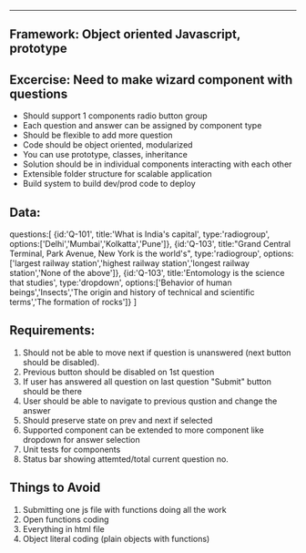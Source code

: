 -------------------------------------------------------------------------------------------------------------------
Framework: Object oriented Javascript, prototype
-------------------------------------------------------------------------------------------------------------------

Excercise: Need to make wizard component with questions
-------------------------------------------------------------------------------------------------------------------
- Should support 1 components radio button group
- Each question and answer can be assigned by component type
- Should be flexible to add more question
- Code should be object oriented, modularized
- You can use prototype, classes, inheritance
- Solution should be in individual components interacting with each other
- Extensible folder structure for scalable application
- Build system to build dev/prod code to deploy


Data:
-------------------------------------------------------------------------------------------------------------------
questions:[
	{id:'Q-101', title:'What is India\'s capital', type:'radiogroup', options:['Delhi','Mumbai','Kolkatta','Pune']},
	{id:'Q-103', title:"Grand Central Terminal, Park Avenue, New York is the world's", type:'radiogroup', options:['largest railway station','highest railway station','longest railway station','None of the above']},
	{id:'Q-103', title:'Entomology is the science that studies', type:'dropdown', options:['Behavior of human beings','Insects','The origin and history of technical and scientific terms','The formation of rocks']}
]


Requirements:
-------------------------------------------------------------------------------------------------------------------
1. Should not be able to move next if question is unanswered (next button should be disabled).
2. Previous button should be disabled on 1st question
3. If user has answered all question on last question "Submit" button should be there
4. User should be able to navigate to previous qustion and change the answer
5. Should preserve state on prev and next if selected
6. Supported component can be extended to more component like dropdown for answer selection 
7. Unit tests for components
8. Status bar showing attemted/total current question no.


Things to Avoid
-------------------------------------------------------------------------------------------------------------------
1. Submitting one js file with functions doing all the work
2. Open functions coding 
3. Everything in html file
4. Object literal coding (plain objects with functions)